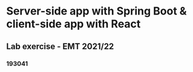 # Server-side app with Spring Boot & client-side app with React
## Lab exercise - EMT 2021/22
### 193041
